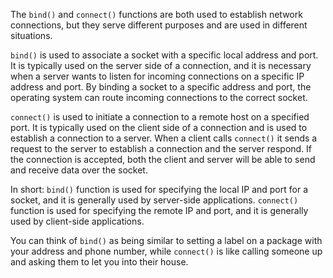 The `bind()` and `connect()` functions are both used to establish network connections, but they serve different purposes and are used in different situations.

`bind()` is used to associate a socket with a specific local address and port. It is typically used on the server side of a connection, and it is necessary when a server wants to listen for incoming connections on a specific IP address and port. By binding a socket to a specific address and port, the operating system can route incoming connections to the correct socket.

`connect()` is used to initiate a connection to a remote host on a specified port. It is typically used on the client side of a connection and is used to establish a connection to a server. When a client calls `connect()` it sends a request to the server to establish a connection and the server respond. If the connection is accepted, both the client and server will be able to send and receive data over the socket.

In short: `bind()` function is used for specifying the local IP and port for a socket, and it is generally used by server-side applications. `connect()` function is used for specifying the remote IP and port, and it is generally used by client-side applications.

You can think of `bind()` as being similar to setting a label on a package with your address and phone number, while `connect()` is like calling someone up and asking them to let you into their house.